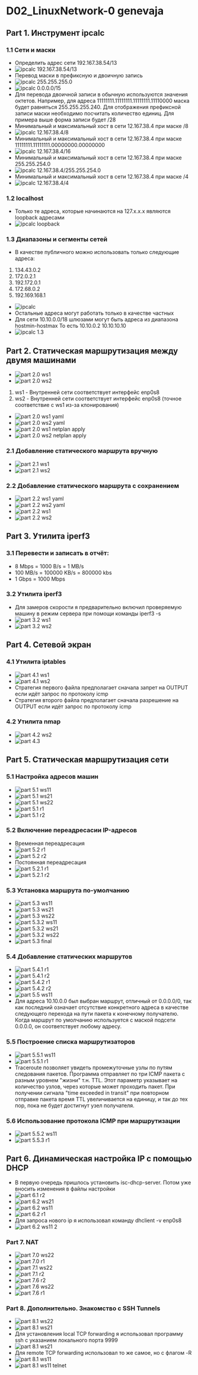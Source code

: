 # D02\_LinuxNetwork-0 genevaja

## Part 1. Инструмент ipcalc
### 1.1 Сети и маски
- Определить адрес сети 192.167.38.54/13
- ![ipcalc 192.167.38.54/13](./images/part_1_1.png "ipcalc 192.167.38.54/13")
- Перевод маски в префиксную и двоичную запись
- ![ipcalc 255.255.255.0](./images/part_1_1_1.png "ipcalc 255.255.255.0")
- ![ipcalc 0.0.0.0/15](./images/part_1_1_2.png "ipcalc 0.0.0.0/15")
- Для перевода двоичной записи в обычную используются значения октетов. Например, для адреса 
11111111.11111111.11111111.11110000 маска будет равняться 255.255.255.240. Для отображения префиксной записи маски необходимо посчитать количество единиц. Для примера выше форма записи будет /28
- Минимальный и максимальный хост в сети 12.167.38.4 при маске /8
- ![ipcalc 12.167.38.4/8](./images/part_1_2_1.png "ipcalc 12.167.38.4/8")
- Минимальный и максимальный хост в сети 12.167.38.4 при маске 11111111.11111111.00000000.00000000
- ![ipcalc 12.167.38.4/16](./images/part_1_2_2.png "ipcalc 12.167.38.4/16")
- Минимальный и максимальный хост в сети 12.167.38.4 при маске 255.255.254.0
- ![ipcalc 12.167.38.4/255.255.254.0](./images/part_1_2_3.png "ipcalc 12.167.38.4/255.255.254.0")
- Минимальный и максимальный хост в сети 12.167.38.4 при маске /4
- ![ipcalc 12.167.38.4/4](./images/part_1_2_4.png "ipcalc 12.167.38.4/4")

### 1.2 localhost
- Только те адреса, которые начинаются на 127.х.х.х являются loopback адресами
- ![ipcalc loopback](./images/part_1_2_5.png "ipcalc 127.x.x.x")

### 1.3 Диапазоны и сегменты сетей
- В качестве публичного можно использовать только следующие адреса:
1. 134.43.0.2
2. 172.0.2.1
3. 192.172.0.1
4. 172.68.0.2
5. 192.169.168.1
- ![ipcalc](./images/part_1.3_1.png "Вывод всех адресов в ipcalc")
- Остальные адреса могут работать только в качестве частных
- Для сети 10.10.0.0/18 шлюзами могут быть адреса из диапазона hostmin-hostmax
То есть 10.10.0.2 10.10.10.10
- ![ipcalc 1.3](./images/part_1.3_2.png "ipcalc 10.10.0.0/18")

## Part 2. Статическая маршрутизация между двумя машинами
- ![part 2.0 ws1](./images/part_2.0_ws1.png "ws1")
- ![part 2.0 ws2](./images/part_2.0_ws2.png "ws2")
1. ws1 - Внутренней сети соответствует интерфейс enp0s8
2. ws2 - Внутренней сети соответствует интерфейс enp0s8 (точное соответствие с ws1 из-за клонирования)
- ![part 2.0 ws1 yaml](./images/part_2.0_ws1_yaml.png "Содержимое файла 00-installer-config.yaml у ws1")
- ![part 2.0 ws2 yaml](./images/part_2.0_ws2_yaml.png "Содержимое файла 00-installer-config.yaml у ws2")
- ![part 2.0 ws1 netplan apply](./images/part_2.0_ws1_netplan.png "Вывод команды netplan apply y ws1")
- ![part 2.0 ws2 netplan apply](./images/part_2.0_ws2_netplan.png "Вывод команды netplan apply y ws2")
### 2.1 Добавление статического маршрута вручную
- ![part 2.1 ws1](./images/part_2.1_ws1.png "Ручной маршрут и пинг второй машины")
- ![part 2.1 ws2](./images/part_2.1_ws2.png "Ручной маршрут и пинг первой машины")
### 2.2 Добавление статического маршрута с сохранением
- ![part 2.2 ws1 yaml](./images/part_2.2_ws1_yaml.png "yaml файл ws1")
- ![part 2.2 ws2 yaml](./images/part_2.2_ws2_yaml.png "yaml файл ws2")
- ![part 2.2 ws1](./images/part_2.2_ws1.png "Вывод маршрута и пинг второй машины")
- ![part 2.2 ws2](./images/part_2.2_ws2.png "Вывод маршрута и пинг первой машины")
## Part 3. Утилита iperf3
### 3.1 Перевести и записать в отчёт: 
- 8 Mbps = 1000 B/s = 1 MB/s
- 100 MB/s = 100000 KB/s = 800000 kbs
- 1 Gbps = 1000 Mbps
### 3.2 Утилита iperf3
- Для замеров скорости я предварительно включил проверяемую машину в режим сервера при помощи команды iperf3 -s
- ![part 3.2 ws1](./images/part_3.2_ws1_to_ws2.png "Замер скорости между ws1 и ws2. ws2 на данный момент работает в режиме сервера")
- ![part 3.2 ws2](./images/part_3.2_ws2_to_ws1.png "Замер скорости между ws2 и ws1. ws1 на данный момент работает в режиме сервера")
## Part 4. Сетевой экран
### 4.1 Утилита iptables
- ![part 4.1 ws1](./images/part_4.1_ws1.png "Вывод файла firewall.sh и таблицы iptables для ws1")
- ![part 4.1 ws2](./images/part_4.1_ws2.png "Вывод файла firewall.sh и таблицы iptables для ws2")
- Стратегия первого файла предполагает сначала запрет на OUTPUT если идёт запрос по протоколу icmp
- Стратегия второго файла предполагает сначала разрешение на OUTPUT если идёт запрос по протоколу icmp
### 4.2 Утилита nmap
- ![part 4.2 ws2](./images/part_4.2_ws2.png "Вывод nmap")
- ![part 4.3](./images/part_4.3.png "Сохранение дампов")
## Part 5. Статическая маршрутизация сети
### 5.1 Настройка адресов машин
- ![part 5.1 ws11](./images/part_5.1_ws11.png "Общий вывод для ws11")
- ![part 5.1 ws21](./images/part_5.1_ws21.png "Общий вывод для ws21")
- ![part 5.1 ws22](./images/part_5.1_ws22.png "Общий вывод для ws22")
- ![part 5.1 r1](./images/part_5.1_r1.png "Общий вывод для r1")
- ![part 5.1 r2](./images/part_5.1_r2.png "Общий вывод для r2")
### 5.2 Включение переадресасии IP-адресов
- Временная переадресация
- ![part 5.2 r1](./images/part_5.2_r1.png "r1")
- ![part 5.2 r2](./images/part_5.2_r2.png "r1")
- Постоянная переадресация
- ![part 5.2.1 r1](./images/part_5.2.1_r1.png "r1")
- ![part 5.2.1 r2](./images/part_5.2.2_r2.png "r1")
### 5.3 Установка маршрута по-умолчанию
- ![part 5.3 ws11](./images/part_5.3.1_ws11_yaml.png "Вывод yaml файла для ws11")
- ![part 5.3 ws21](./images/part_5.3.1_ws21_yaml.png "Вывод yaml файла для ws21")
- ![part 5.3 ws22](./images/part_5.3.1_ws22_yaml.png "Вывод yaml файла для ws22")
- ![part 5.3.2 ws11](./images/part_5.3.2_ws11_ip_r.png "Вывод ip r для ws11")
- ![part 5.3.2 ws21](./images/part_5.3.2_ws21_ip_r.png "Вывод ip r для ws21")
- ![part 5.3.2 ws22](./images/part_5.3.2_ws22_ip_r.png "Вывод ip r для ws22")
- ![part 5.3 final](./images/part_5.3_final.png "Вывод tcpdump -tn -i eth1")
### 5.4 Добавление статических маршрутов
- ![part 5.4.1 r1](./images/part_5.4.1_r1.png "Содержимое файла 00-installer-config.yaml для r1")
- ![part 5.4.1 r2](./images/part_5.4.1_r2.png "Содержимое файла 00-installer-config.yaml для r2")
- ![part 5.4.2 r1](./images/part_5.4.2_r1.png "Вывод ip r для r1")
- ![part 5.4.2 r2](./images/part_5.4.2_r2.png "Вывод ip r для r2")
- ![part 5.5 ws11](./images/part_5.5_ws11.png "Вывод ip r list для ws11")
- Для адреса 10.10.0.0 был выбран маршрут, отличный от 0.0.0.0/0, так как последний означает отсутствие конкретного адреса в качестве следующего перехода на пути пакета к конечному получателю. Когда маршрут по умолчанию используется с маской подсети 0.0.0.0, он соответствует любому адресу.
### 5.5 Построение списка маршрутизаторов
- ![part 5.5.1 ws11](./images/part_5.5.1_ws11.png "Вывод traceroute ws11")
- ![part 5.5.1 r1](./images/part_5.5.1_r1.png "Вывод tcpdump на r1")
- Traceroute позволяет увидеть промежуточные узлы по путям следования пакетов. Программа отправляет по три ICMP пакета с разным уровнем "жизни" т.н. TTL. Этот параметр указывает на количество узлов, через которые может проходить пакет. При получении сигнала "time exceeded in transit" при повторном отправке пакета время TTL увеличивается на единицу, и так до тех пор, пока не будет достигнут узел получателя.
### 5.6 Использование протокола ICMP при маршрутизации
- ![part 5.5.2 ws11](./images/part_5.5.2_ws11.png "Ping несуществующего хоста на машине ws11")
- ![part 5.5.3 r1](./images/part_5.5.3_r1.png "tcpdump на r1")
## Part 6. Динамическая настройка IP с помощью DHCP
- В первую очередь пришлось установить isc-dhcp-server. Потом уже вносить изменения в файлы настройки
- ![part 6.1 r2](./images/part_6.1_r2_v2.png "Вывод файлов dhcpd.conf и resolv.conf для r1")
- ![part 6.2 ws21](./images/part_6.2_ws21.png "Вывод ip a и ping ws22 для ws21")
- ![part 6.2 ws11](./images/part_6.2_ws11.png "Вывод настроек netplan для ws11")
- ![part 6.2 r1](./images/part_6.2_r1.png "Вывод настроек dhcp у роутера r1")
- Для запроса нового ip я использовал команду dhclient -v enp0s8
- ![part 6.2 ws11 2](./images/part_6.2_ws11_2.png "Вывод ip a на ws11. Демонстрирую, что адрес получен")
### Part 7. NAT
- ![part 7.0 ws22](./images/part_7.0_ws22_2.png "Вывод /etc/apache2/ports.conf на ws22 и запуск сервера")
- ![part 7.0 r1](./images/part_7.0_r1_2.png "Вывод /etc/apache2/ports.conf на r1 и запуск сервера")
- ![part 7.1 ws22](./images/part_7.0_ws22_no_ping.png "Пинга нет")
- ![part 7.1 r2](./images/part_7.1_ws22_ping_r1_v2.png "Пинг есть")
- ![part 7.6 r2](./images/part_7.6_r2.png "Содержимое firewall.sh")
- ![part 7.6 ws22](./images/part_7.6_ws22_SNAT.png "Проверка tcp соединания SNAT")
- ![part 7.6 r1](./images/part_7.6_r1_DNAT.png "Проверка tcp соединения DNAT")
### Part 8. Дополнительно. Знакомство с SSH Tunnels
- ![part 8.1 ws22](./images/part_8.1_ws22_apache2.png "Вывод настроек apache")
- ![part 8.1 ws21](./images/part_8.1_ws21_local_tcp.png "Подключение к веб-серверу")
- Для установления local TCP forwarding я использовал программу ssh c указанием локального порта 9999
- ![part 8.1 ws21](./images/part_8.1_ws21_telnet.png "Исползование telnet для проверки соединения")
- Для remote TCP forwarding использовал то же самое, но с флагом -R
- ![part 8.1 ws11](./images/part_8.1_ws11.png "Подключение к серверу")
- ![part 8.1 ws11 telnet](./images/part_8.1_ws11_telnet.png "Использовал telnet для проверки соединения")
